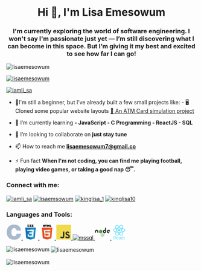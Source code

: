 <h1 align="center">Hi 👋, I'm Lisa Emesowum</h1>
<h3 align="center">I'm currently exploring the world of software engineering. I won't say I'm passionate just yet — I’m still discovering what I can become in this space. But I’m giving it my best and excited to see how far I can go!</h3>

<p align="left"> <img src="https://komarev.com/ghpvc/?username=lisaemesowum&label=Profile%20views&color=0e75b6&style=flat" alt="lisaemesowum" /> </p>

<p align="left"> <a href="https://github.com/ryo-ma/github-profile-trophy"><img src="https://github-profile-trophy.vercel.app/?username=lisaemesowum" alt="lisaemesowum" /></a> </p>

<p align="left"> <a href="https://twitter.com/iamli_sa" target="blank"><img src="https://img.shields.io/twitter/follow/iamli_sa?logo=twitter&style=for-the-badge" alt="iamli_sa" /></a> </p>

- 🔭I'm still a beginner, but I’ve already built a few small projects like: - 🖥️ Cloned some popular website layouts [🔐 An ATM Card simulation project](https://github.com/lisaemesowum/AtmCard.git)

- 🌱 I’m currently learning **- JavaScript - C Programming - ReactJS - SQL**

- 👯 I’m looking to collaborate on **just stay tune**

- 📫 How to reach me **lisaemesowum7@gmail.co**

- ⚡ Fun fact **When I'm not coding, you can find me playing football, playing video games, or taking a good nap 😴.**

<h3 align="left">Connect with me:</h3>
<p align="left">
<a href="https://twitter.com/iamli_sa" target="blank"><img align="center" src="https://raw.githubusercontent.com/rahuldkjain/github-profile-readme-generator/master/src/images/icons/Social/twitter.svg" alt="iamli_sa" height="30" width="40" /></a>
<a href="https://linkedin.com/in/lisaemsowum" target="blank"><img align="center" src="https://raw.githubusercontent.com/rahuldkjain/github-profile-readme-generator/master/src/images/icons/Social/linked-in-alt.svg" alt="lisaemsowum" height="30" width="40" /></a>
<a href="https://instagram.com/kinglisa_1" target="blank"><img align="center" src="https://raw.githubusercontent.com/rahuldkjain/github-profile-readme-generator/master/src/images/icons/Social/instagram.svg" alt="kinglisa_1" height="30" width="40" /></a>
<a href="https://www.youtube.com/c/kinglisa10" target="blank"><img align="center" src="https://raw.githubusercontent.com/rahuldkjain/github-profile-readme-generator/master/src/images/icons/Social/youtube.svg" alt="kinglisa10" height="30" width="40" /></a>
</p>

<h3 align="left">Languages and Tools:</h3>
<p align="left"> <a href="https://www.cprogramming.com/" target="_blank" rel="noreferrer"> <img src="https://raw.githubusercontent.com/devicons/devicon/master/icons/c/c-original.svg" alt="c" width="40" height="40"/> </a> <a href="https://www.w3schools.com/css/" target="_blank" rel="noreferrer"> <img src="https://raw.githubusercontent.com/devicons/devicon/master/icons/css3/css3-original-wordmark.svg" alt="css3" width="40" height="40"/> </a> <a href="https://www.w3.org/html/" target="_blank" rel="noreferrer"> <img src="https://raw.githubusercontent.com/devicons/devicon/master/icons/html5/html5-original-wordmark.svg" alt="html5" width="40" height="40"/> </a> <a href="https://developer.mozilla.org/en-US/docs/Web/JavaScript" target="_blank" rel="noreferrer"> <img src="https://raw.githubusercontent.com/devicons/devicon/master/icons/javascript/javascript-original.svg" alt="javascript" width="40" height="40"/> </a> <a href="https://www.microsoft.com/en-us/sql-server" target="_blank" rel="noreferrer"> <img src="https://www.svgrepo.com/show/303229/microsoft-sql-server-logo.svg" alt="mssql" width="40" height="40"/> </a> <a href="https://nodejs.org" target="_blank" rel="noreferrer"> <img src="https://raw.githubusercontent.com/devicons/devicon/master/icons/nodejs/nodejs-original-wordmark.svg" alt="nodejs" width="40" height="40"/> </a> <a href="https://reactjs.org/" target="_blank" rel="noreferrer"> <img src="https://raw.githubusercontent.com/devicons/devicon/master/icons/react/react-original-wordmark.svg" alt="react" width="40" height="40"/> </a> </p>

<p><img align="left" src="https://github-readme-stats.vercel.app/api/top-langs?username=lisaemesowum&show_icons=true&locale=en&layout=compact" alt="lisaemesowum" /></p>

<p>&nbsp;<img align="center" src="https://github-readme-stats.vercel.app/api?username=lisaemesowum&show_icons=true&locale=en" alt="lisaemesowum" /></p>

<p><img align="center" src="https://github-readme-streak-stats.herokuapp.com/?user=lisaemesowum&" alt="lisaemesowum" /></p>
